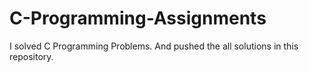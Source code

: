 # C-Programming-Assignments
I solved C Programming Problems. And pushed the all solutions in this repository.
